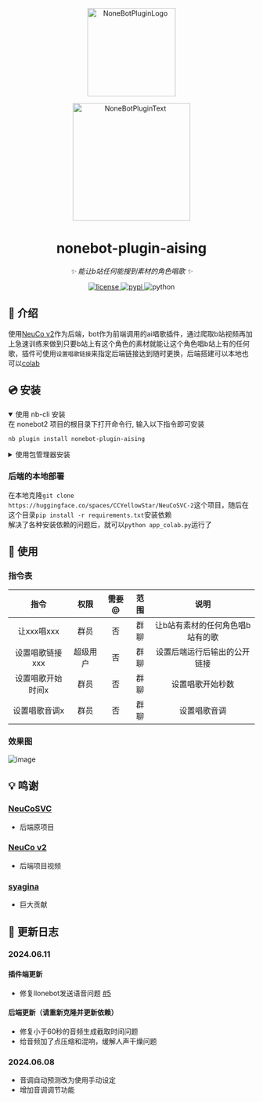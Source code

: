 <div align="center">
  <a href="https://v2.nonebot.dev/store"><img src="https://github.com/A-kirami/nonebot-plugin-template/blob/resources/nbp_logo.png" width="180" height="180" alt="NoneBotPluginLogo"></a>
  <br>
  <p><img src="https://github.com/A-kirami/nonebot-plugin-template/blob/resources/NoneBotPlugin.svg" width="240" alt="NoneBotPluginText"></p>
</div>

<div align="center">

# nonebot-plugin-aising

_✨ 能让b站任何能搜到素材的角色唱歌 ✨_


<a href="./LICENSE">
    <img src="https://img.shields.io/github/license/CCYellowStar2/nonebot-plugin-aising.svg" alt="license">
</a>
<a href="https://pypi.python.org/pypi/nonebot-plugin-aising">
    <img src="https://img.shields.io/pypi/v/nonebot-plugin-aising.svg" alt="pypi">
</a>
<img src="https://img.shields.io/badge/python-3.9+-blue.svg" alt="python">

</div>


## 📖 介绍

使用[NeuCo v2](https://huggingface.co/spaces/CCYellowStar/NeuCoSVC-2)作为后端，bot作为前端调用的ai唱歌插件，通过爬取b站视频再加上急速训练来做到只要b站上有这个角色的素材就能让这个角色唱b站上有的任何歌，插件可使用```设置唱歌链接```来指定后端链接达到随时更换，后端搭建可以本地也可以[colab](https://colab.research.google.com/drive/102KeOMpmz8Y7m0I3NMSv3orIOBUmNGir?usp=sharing)

## 💿 安装

<details open>
<summary>使用 nb-cli 安装</summary>
在 nonebot2 项目的根目录下打开命令行, 输入以下指令即可安装

    nb plugin install nonebot-plugin-aising

</details>

<details>
<summary>使用包管理器安装</summary>
在 nonebot2 项目的插件目录下, 打开命令行, 根据你使用的包管理器, 输入相应的安装命令

<details>
<summary>pip</summary>

    pip install nonebot-plugin-aising
</details>
<details>
<summary>pdm</summary>

    pdm add nonebot-plugin-aising
</details>
<details>
<summary>poetry</summary>

    poetry add nonebot-plugin-aising
</details>
<details>
<summary>conda</summary>

    conda install nonebot-plugin-aising
</details>

打开 nonebot2 项目根目录下的 `pyproject.toml` 文件, 在 `[tool.nonebot]` 部分追加写入

    plugins = ["nonebot_plugin_aising"]

</details>

### 后端的本地部署
在本地克隆```git clone https://huggingface.co/spaces/CCYellowStar/NeuCoSVC-2```这个项目，随后在这个目录```pip install -r requirements.txt```安装依赖  
解决了各种安装依赖的问题后，就可以```python app_colab.py```运行了

## 🎉 使用
### 指令表
| 指令 | 权限 | 需要@ | 范围 | 说明 |
|:-----:|:----:|:----:|:----:|:----:|
| 让xxx唱xxx | 群员 | 否 | 群聊 | 让b站有素材的任何角色唱b站有的歌 |
| 设置唱歌链接xxx | 超级用户 | 否 | 群聊 | 设置后端运行后输出的公开链接 |
| 设置唱歌开始时间x | 群员 | 否 | 群聊 | 设置唱歌开始秒数 |
| 设置唱歌音调x | 群员 | 否 | 群聊 | 设置唱歌音调 |
### 效果图
![image](https://github.com/CCYellowStar2/nonebot-plugin-aising/assets/149048350/1cd7c8ef-492e-47c8-9913-c7392db00068)

## 💡 鸣谢

### [NeuCoSVC](https://github.com/thuhcsi/NeuCoSVC)
- 后端原项目
### [NeuCo v2](https://www.bilibili.com/video/BV1fz42127wX/)
- 后端项目视频
### [syagina](https://github.com/syagina)
- 巨大贡献

## 🦜 更新日志

### 2024.06.11

#### 插件端更新
- 修复llonebot发送语音问题 [#5](https://github.com/CCYellowStar2/nonebot-plugin-aising/pull/5)
#### 后端更新（请重新克隆并更新依赖）
- 修复小于60秒的音频生成截取时间问题
- 给音频加了点压缩和混响，缓解人声干燥问题

### 2024.06.08

- 音调自动预测改为使用手动设定
- 增加音调调节功能
